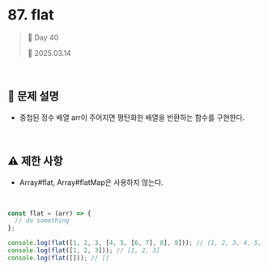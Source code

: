 # 87. flat

> 🌻 Day 40
>
> 📅 2025.03.14

<br>

## 📍 문제 설명

- 중첩된 정수 배열 arr이 주어지면 평탄화한 배열을 반환하는 함수를 구현한다.

<br>

## ⚠️ 제한 사항

- Array#flat, Array#flatMap은 사용하지 않는다.

<br>

```javascript
const flat = (arr) => {
  // do something
};

console.log(flat([1, 2, 3, [4, 5, [6, 7], 8], 9])); // [1, 2, 3, 4, 5, 6, 7, 8, 9]
console.log(flat([1, 2, 3])); // [1, 2, 3]
console.log(flat([])); // []
```

